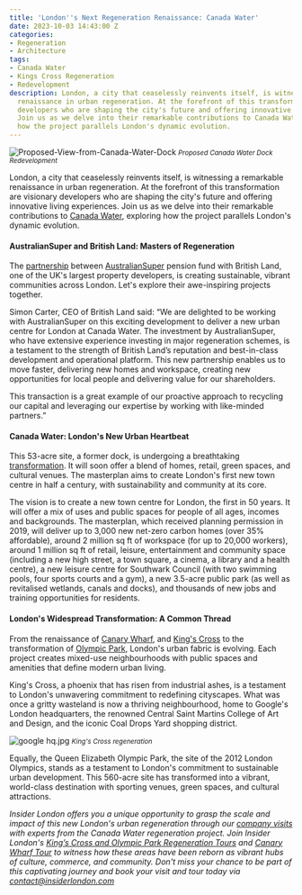 ```yaml
---
title: 'London''s Next Regeneration Renaissance: Canada Water'
date: 2023-10-03 14:43:00 Z
categories:
- Regeneration
- Architecture
tags:
- Canada Water
- Kings Cross Regeneration
- Redevelopment
description: London, a city that ceaselessly reinvents itself, is witnessing a remarkable
  renaissance in urban regeneration. At the forefront of this transformation are visionary
  developers who are shaping the city's future and offering innovative living experiences.
  Join us as we delve into their remarkable contributions to Canada Water, exploring
  how the project parallels London's dynamic evolution.
---
```


![Proposed-View-from-Canada-Water-Dock](/uploads/Proposed-View-from-Canada-Water-Dock.jpg)
<small><em>Proposed Canada Water Dock Redevelopment</em></small>

London, a city that ceaselessly reinvents itself, is witnessing a remarkable renaissance in urban regeneration. At the forefront of this transformation are visionary developers who are shaping the city's future and offering innovative living experiences. Join us as we delve into their remarkable contributions to [Canada Water](https://www.canadawater.co.uk/), exploring how the project parallels London's dynamic evolution. 

#### AustralianSuper and British Land: Masters of Regeneration

The [partnership](https://www.britishland.com/news/press-releases/british-land-and-australiansuper-announce-new-joint-venture-accelerate-delivery-canada-water-masterplan) between [AustralianSuper](https://www.cityam.com/australian-pension-scheme-gears-up-for-23bn-uk-investment-spree/) pension fund with British Land, one of the UK's largest property developers, is creating sustainable, vibrant communities across London. Let's explore their awe-inspiring projects together.

Simon Carter, CEO of British Land said: “We are delighted to be working with AustralianSuper on this exciting development to deliver a new urban centre for London at Canada Water.  The investment by AustralianSuper, who have extensive experience investing in major regeneration schemes, is a testament to the strength of British Land’s reputation and best-in-class development and operational platform. This new partnership enables us to move faster, delivering new homes and workspace, creating new opportunities for local people and delivering value for our shareholders.

This transaction is a great example of our proactive approach to recycling our capital and leveraging our expertise by working with like-minded partners.” 

#### Canada Water: London's New Urban Heartbeat

This 53-acre site, a former dock, is undergoing a breathtaking [transformation](https://canadawaterdockside.co.uk/). It will soon offer a blend of homes, retail, green spaces, and cultural venues. The masterplan aims to create London's first new town centre in half a century, with sustainability and community at its core.

The vision is to create a new town centre for London, the first in 50 years. It will offer a mix of uses and public spaces for people of all ages, incomes and backgrounds. The masterplan, which received planning permission in 2019, will deliver up to 3,000 new net-zero carbon homes (over 35% affordable), around 2 million sq ft of workspace (for up to 20,000 workers), around 1 million sq ft of retail, leisure, entertainment and community space (including a new high street, a town square, a cinema, a library and a health centre), a new leisure centre for Southwark Council (with two swimming pools, four sports courts and a gym), a new 3.5-acre public park (as well as revitalised wetlands, canals and docks), and thousands of new jobs and training opportunities for residents.


#### London's Widespread Transformation: A Common Thread

From the renaissance of [Canary Wharf](https://group.canarywharf.com/about-us/), and [King's Cross](https://www.kingscross.co.uk/about-the-development) to the transformation of [Olympic Park](https://www.queenelizabetholympicpark.co.uk/about-us/who-we-are), London's urban fabric is evolving. Each project creates mixed-use neighbourhoods with public spaces and amenities that define modern urban living. 

King's Cross, a phoenix that has risen from industrial ashes, is a testament to London's unwavering commitment to redefining cityscapes. What was once a gritty wasteland is now a thriving neighbourhood, home to Google's London headquarters, the renowned Central Saint Martins College of Art and Design, and the iconic Coal Drops Yard shopping district. 

![google hq.jpg](/uploads/google%20hq.jpg)
<small><em>King's Cross regeneration</em></small>

Equally, the Queen Elizabeth Olympic Park, the site of the 2012 London Olympics, stands as a testament to London's commitment to sustainable urban development. This 560-acre site has transformed into a vibrant, world-class destination with sporting venues, green spaces, and cultural attractions.

*Insider London offers you a unique opportunity to grasp the scale and impact of this new London's urban regeneration through our [company visits](https://www.insiderlondon.com/london/company-visits/) with experts from the Canada Water regeneration project. Join Insider London's [King’s Cross and Olympic Park Regeneration Tours](https://www.insiderlondon.com/london/educational-tours/kings-cross-regeneration/) and [Canary Wharf Tour](https://www.insiderlondon.com/london/educational-tours/london-finance-walking-tour/) to witness how these areas have been reborn as vibrant hubs of culture, commerce, and community. Don't miss your chance to be part of this captivating journey and book your visit and tour today via <a href="mailto:contact@insiderlondon.com">contact@insiderlondon.com</a>*
